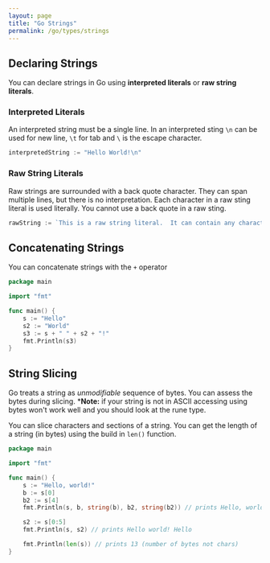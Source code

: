 ```yaml
---
layout: page
title: "Go Strings"
permalink: /go/types/strings
---
```


[comment]: <> (TODO: Need to add to this section printing strings and formatting of printing, and deatails of fmt package once I have those)

## Declaring Strings

You can declare strings in Go using **interpreted literals** or **raw string literals**.

### Interpreted Literals

An interpreted string must be a single line.  In an interpreted sting `\n` can be used for new line, `\t` for tab and `\` is the escape character.

```go
interpretedString := "Hello World!\n"
```

### Raw String Literals

Raw strings are surrounded with a back quote character.  They can span multiple lines, but there is no interpretation.  Each character in a raw sting literal is used literally.  You cannot use a back quote in a raw sting.

```go
rawString := `This is a raw string literal.  It can contain any character except backticks.`
```

## Concatenating Strings

You can concatenate strings with the `+` operator

```go
package main

import "fmt"

func main() {
    s := "Hello"
    s2 := "World"
    s3 := s + " " + s2 + "!"
    fmt.Println(s3)
}
```

## String Slicing

Go treats a string as *unmodifiable* sequence of bytes.  You can assess the bytes during slicing.  ***Note:** if your string is not in ASCII accessing using bytes won't work well and you should look at the rune type.

[comment]: <> (TODO: Link to rune type above when you hae that written up)

You can slice characters and sections of a string. You can get the length of a string (in bytes) using the build in `len()` function.

```go
package main

import "fmt"

func main() {
    s := "Hello, world!"
    b := s[0]
    b2 := s[4]
    fmt.Println(s, b, string(b), b2, string(b2)) // prints Hello, world! 72 H 111 o

    s2 := s[0:5]
    fmt.Println(s, s2) // prints Hello world! Hello

    fmt.Println(len(s)) // prints 13 (number of bytes not chars)
}
```
